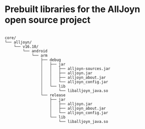 # Prebuilt libraries for the AllJoyn open source project
<pre><code>
core/  
└── alljoyn/  
    └── v16.10/  
        └── android  
            └── arm  
                ├── debug  
                │   ├── jar  
                │   │   ├── alljoyn-sources.jar  
                │   │   ├── alljoyn.jar  
                │   │   ├── alljoyn_about.jar  
                │   │   └── alljoyn_config.jar  
                │   └── lib  
                │       └── liballjoyn_java.so  
                └── release  
                    ├── jar  
                    │   ├── alljoyn.jar  
                    │   ├── alljoyn_about.jar  
                    │   └── alljoyn_config.jar  
                    └── lib  
                        └── liballjoyn_java.so  
</code></pre>
